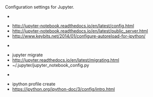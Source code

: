 Configuration settings for Jupyter.

-

* http://jupyter-notebook.readthedocs.io/en/latest/config.html
* http://jupyter-notebook.readthedocs.io/en/latest/public_server.html
* http://www.keybits.net/2014/01/configure-autoreload-for-ipython/

-

* jupyter migrate
* http://jupyter.readthedocs.io/en/latest/migrating.html
* ~/.jupyter/jupyter_notebook_config.py

-

* ipython profile create
* https://ipython.org/ipython-doc/3/config/intro.html

